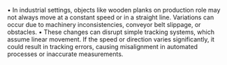 •	In industrial settings, objects like wooden planks on production role may not always move at a constant speed or in a straight line. Variations can occur due to machinery inconsistencies, conveyor belt slippage, or obstacles.
•	These changes can disrupt simple tracking systems, which assume linear movement. If the speed or direction varies significantly, it could result in tracking errors, causing misalignment in automated processes or inaccurate measurements.

